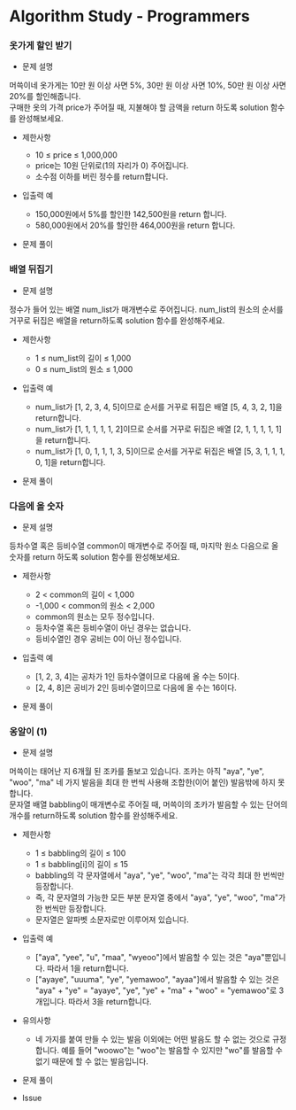 # Algorithm Study - Programmers

### 옷가게 할인 받기

- 문제 설명

머쓱이네 옷가게는 10만 원 이상 사면 5%, 30만 원 이상 사면 10%, 50만 원 이상 사면 20%를 할인해줍니다.  
구매한 옷의 가격 price가 주어질 때, 지불해야 할 금액을 return 하도록 solution 함수를 완성해보세요.

- 제한사항
    - 10 ≤ price ≤ 1,000,000
    - price는 10원 단위로(1의 자리가 0) 주어집니다.
    - 소수점 이하를 버린 정수를 return합니다.

- 입출력 예
    - 150,000원에서 5%를 할인한 142,500원을 return 합니다.
    - 580,000원에서 20%를 할인한 464,000원을 return 합니다.

- 문제 풀이

<!--
```py
def solution(price):
    if price >= 500000:
        return int(price * 0.8)
    elif price >= 300000:
        return int(price * 0.9)
    elif price >= 100000:
        return int(price * 0.95)
    else:
        return price
```
-->

### 배열 뒤집기

- 문제 설명

정수가 들어 있는 배열 num_list가 매개변수로 주어집니다. num_list의 원소의 순서를 거꾸로 뒤집은 배열을 return하도록 solution 함수를 완성해주세요.

- 제한사항
    - 1 ≤ num_list의 길이 ≤ 1,000
    - 0 ≤ num_list의 원소 ≤ 1,000

- 입출력 예
    - num_list가 [1, 2, 3, 4, 5]이므로 순서를 거꾸로 뒤집은 배열 [5, 4, 3, 2, 1]을 return합니다.
    - num_list가 [1, 1, 1, 1, 1, 2]이므로 순서를 거꾸로 뒤집은 배열 [2, 1, 1, 1, 1, 1]을 return합니다.
    - num_list가 [1, 0, 1, 1, 1, 3, 5]이므로 순서를 거꾸로 뒤집은 배열 [5, 3, 1, 1, 1, 0, 1]을 return합니다.

- 문제 풀이

<!--
```py
def solution(num_list):
    if len(num_list)%2 == 0:
        for i in range(0,int(len(num_list)/2)):
            tmp = num_list[i]
            num_list[i] = num_list[-(i+1)]
            num_list[-(i+1)] = tmp
    else:
        for i in range(0,int((len(num_list)-1)/2)):
            tmp = num_list[i]
            num_list[i] = num_list[-(i+1)]
            num_list[-(i+1)] = tmp  
    return num_list
```
-->

### 다음에 올 숫자

- 문제 설명

등차수열 혹은 등비수열 common이 매개변수로 주어질 때, 마지막 원소 다음으로 올 숫자를 return 하도록 solution 함수를 완성해보세요.

- 제한사항
    - 2 < common의 길이 < 1,000
    - -1,000 < common의 원소 < 2,000
    - common의 원소는 모두 정수입니다.
    - 등차수열 혹은 등비수열이 아닌 경우는 없습니다.
    - 등비수열인 경우 공비는 0이 아닌 정수입니다.

- 입출력 예
    - [1, 2, 3, 4]는 공차가 1인 등차수열이므로 다음에 올 수는 5이다.
    - [2, 4, 8]은 공비가 2인 등비수열이므로 다음에 올 수는 16이다.

- 문제 풀이

<!--
```py
def solution(common):
    flag = False
    if common[2] - common[1] == common[1] - common[0]:
        flag = True
    if flag:
        return common[-1] + (common[1] - common[0])
    else:
        return common[-1] * (common[1] / common[0])
```
-->

### 옹알이 (1)

- 문제 설명

머쓱이는 태어난 지 6개월 된 조카를 돌보고 있습니다. 조카는 아직 "aya", "ye", "woo", "ma" 네 가지 발음을 최대 한 번씩 사용해 조합한(이어 붙인) 발음밖에 하지 못합니다.  
문자열 배열 babbling이 매개변수로 주어질 때, 머쓱이의 조카가 발음할 수 있는 단어의 개수를 return하도록 solution 함수를 완성해주세요.

- 제한사항
    - 1 ≤ babbling의 길이 ≤ 100
    - 1 ≤ babbling[i]의 길이 ≤ 15
    - babbling의 각 문자열에서 "aya", "ye", "woo", "ma"는 각각 최대 한 번씩만 등장합니다.
    - 즉, 각 문자열의 가능한 모든 부분 문자열 중에서 "aya", "ye", "woo", "ma"가 한 번씩만 등장합니다.
    - 문자열은 알파벳 소문자로만 이루어져 있습니다.

- 입출력 예
    - ["aya", "yee", "u", "maa", "wyeoo"]에서 발음할 수 있는 것은 "aya"뿐입니다. 따라서 1을 return합니다.
    - ["ayaye", "uuuma", "ye", "yemawoo", "ayaa"]에서 발음할 수 있는 것은 "aya" + "ye" = "ayaye", "ye", "ye" + "ma" + "woo" = "yemawoo"로 3개입니다. 따라서 3을 return합니다.

- 유의사항
    - 네 가지를 붙여 만들 수 있는 발음 이외에는 어떤 발음도 할 수 없는 것으로 규정합니다. 예를 들어 "woowo"는 "woo"는 발음할 수 있지만 "wo"를 발음할 수 없기 때문에 할 수 없는 발음입니다.

- 문제 풀이

<!--
```py
def solution(babbling):
    answer = 0
    s = ["aya", "ye", "woo", "ma"]
    for i in babbling:
        for j in s:
            i = i.replace(j,"_")
        for j in range(0,len(i)):
            if not i[j] == "_":
                break
            if j == (len(i)-1):
                answer += 1
    return answer
```
-->

- Issue

<!--
    1. "wyeoo"의 경우 "ye"를 replace 한 후 "woo"가 되어 이 후 ""로 바뀌어 결과에 영향을 미칠 수 있다.
    ```py
    def solution(babbling):
        answer = 0
        s = ["aya", "ye", "woo", "ma"]
        for i in babbling:
            for j in s:
                i = i.replace(j,"")
            #print(i)
            if i == "":
                answer += 1
        return answer
    ```

    2. python에서 ```str.replace()``` 함수는 해당 문자열을 직접 변경하는 것이 아닌 replace값을 반환하는 함수로, 원래 문자열의 변경을 원할 경우 ```i = i.replace()``` 형식으로 코드를 작성해야한다.
-->
